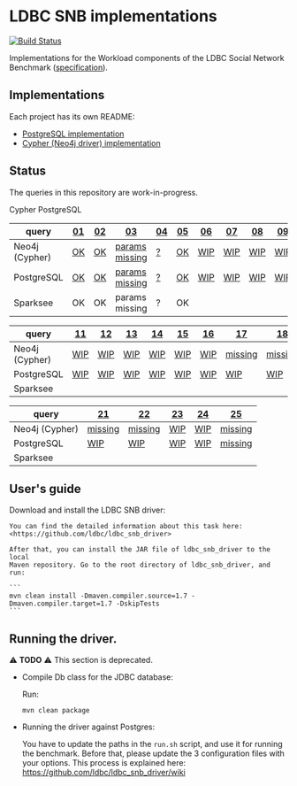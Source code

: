 # LDBC SNB implementations

[![Build Status](https://travis-ci.org/ldbc/ldbc_snb_implementations.svg?branch=master)](https://travis-ci.org/ldbc/ldbc_snb_implementations)

Implementations for the Workload components of the LDBC Social Network Benchmark ([specification](https://ldbc.github.io/ldbc_snb_docs/)).

## Implementations

Each project has its own README:

* [PostgreSQL implementation](postgres/)
* [Cypher (Neo4j driver) implementation](cypher/)

## Status

The queries in this repository are work-in-progress.

Cypher
PostgreSQL

| query                 | [01](https://github.com/ldbc/ldbc_snb_docs/tree/master/query-specifications/bi-read-01.yaml) | [02](https://github.com/ldbc/ldbc_snb_docs/tree/master/query-specifications/bi-read-02.yaml) | [03](https://github.com/ldbc/ldbc_snb_docs/tree/master/query-specifications/bi-read-03.yaml) | [04](https://github.com/ldbc/ldbc_snb_docs/tree/master/query-specifications/bi-read-04.yaml) | [05](https://github.com/ldbc/ldbc_snb_docs/tree/master/query-specifications/bi-read-05.yaml) | [06](https://github.com/ldbc/ldbc_snb_docs/tree/master/query-specifications/bi-read-06.yaml) | [07](https://github.com/ldbc/ldbc_snb_docs/tree/master/query-specifications/bi-read-07.yaml) | [08](https://github.com/ldbc/ldbc_snb_docs/tree/master/query-specifications/bi-read-08.yaml) | [09](https://github.com/ldbc/ldbc_snb_docs/tree/master/query-specifications/bi-read-09.yaml) | [10](https://github.com/ldbc/ldbc_snb_docs/tree/master/query-specifications/bi-read-10.yaml) |
| --------------------- | --- | --- | --- | --- | --- | --- | --- | --- | --- | --- |
| Neo4j (Cypher) | [OK](cypher/queries/bi-1.cypher) | [OK](cypher/queries/bi-2.cypher) | [params missing](cypher/queries/bi-3.cypher) | [?](cypher/queries/bi-4.cypher) | [OK](cypher/queries/bi-5.cypher) | [WIP](cypher/queries/bi-6.cypher) | [WIP](cypher/queries/bi-7.cypher) | [WIP](cypher/queries/bi-8.cypher) | [WIP](cypher/queries/bi-9.cypher) | [WIP](cypher/queries/bi-10.cypher) |
| PostgreSQL     | [OK](postgres/queries/bi/query1.sql) | [OK](postgres/queries/bi/query2.sql) | [params missing](postgres/queries/bi/query3.sql) | [?](postgres/queries/bi/query4.sql) | [OK](postgres/queries/bi/query5.sql) | [WIP](postgres/queries/bi/query6.sql) | [WIP](postgres/queries/bi/query7.sql) | [WIP](postgres/queries/bi/query8.sql) | [WIP](postgres/queries/bi/query9.sql) | [WIP](postgres/queries/bi/query10.sql) |
| Sparksee       | OK | OK | params missing | ? | OK | | | | | |

| query                 | [11](https://github.com/ldbc/ldbc_snb_docs/tree/master/query-specifications/bi-read-11.yaml) | [12](https://github.com/ldbc/ldbc_snb_docs/tree/master/query-specifications/bi-read-12.yaml) | [13](https://github.com/ldbc/ldbc_snb_docs/tree/master/query-specifications/bi-read-13.yaml) | [14](https://github.com/ldbc/ldbc_snb_docs/tree/master/query-specifications/bi-read-14.yaml) | [15](https://github.com/ldbc/ldbc_snb_docs/tree/master/query-specifications/bi-read-15.yaml) | [16](https://github.com/ldbc/ldbc_snb_docs/tree/master/query-specifications/bi-read-16.yaml) | [17](https://github.com/ldbc/ldbc_snb_docs/tree/master/query-specifications/bi-read-17.yaml) | [18](https://github.com/ldbc/ldbc_snb_docs/tree/master/query-specifications/bi-read-18.yaml) | [19](https://github.com/ldbc/ldbc_snb_docs/tree/master/query-specifications/bi-read-19.yaml) | [20](https://github.com/ldbc/ldbc_snb_docs/tree/master/query-specifications/bi-read-20.yaml) |
| --------------------- | --- | --- | --- | --- | --- | --- | --- | --- | --- | --- |
| Neo4j (Cypher) | [WIP](cypher/queries/bi-11.cypher) | [WIP](cypher/queries/bi-12.cypher) | [WIP](cypher/queries/bi-13.cypher) | [WIP](cypher/queries/bi-14.cypher) | [WIP](cypher/queries/bi-15.cypher) | [WIP](cypher/queries/bi-16.cypher) | [missing](cypher/queries/bi-17.cypher) | [missing](cypher/queries/bi-18.cypher) | [WIP](cypher/queries/bi-19.cypher) | [WIP](cypher/queries/bi-20.cypher) |
| PostgreSQL     | [WIP](postgres/queries/bi/query11.sql) | [WIP](postgres/queries/bi/query12.sql) | [WIP](postgres/queries/bi/query13.sql) | [WIP](postgres/queries/bi/query14.sql) | [WIP](postgres/queries/bi/query15.sql) | [WIP](postgres/queries/bi/query16.sql) | [WIP](postgres/queries/bi/query17.sql) | [WIP](postgres/queries/bi/query18.sql) | [WIP](postgres/queries/bi/query19.sql) | [WIP](postgres/queries/bi/query10.sql) |
| Sparksee       | | | | | | | | | | |

| query                 | [21](https://github.com/ldbc/ldbc_snb_docs/tree/master/query-specifications/bi-read-21.yaml) | [22](https://github.com/ldbc/ldbc_snb_docs/tree/master/query-specifications/bi-read-22.yaml) | [23](https://github.com/ldbc/ldbc_snb_docs/tree/master/query-specifications/bi-read-23.yaml) | [24](https://github.com/ldbc/ldbc_snb_docs/tree/master/query-specifications/bi-read-24.yaml) | [25](https://github.com/ldbc/ldbc_snb_docs/tree/master/query-specifications/bi-read-25.yaml) |
| --------------------- | --- | --- | --- | --- | --- |
| Neo4j (Cypher) | [missing](cypher/queries/bi-21.cypher) | [missing](cypher/queries/bi-22.cypher) | [WIP](cypher/queries/bi-23.cypher) | [WIP](cypher/queries/bi-24.cypher) | [missing](cypher/queries/bi-25.cypher) |
| PostgreSQL     | [WIP](postgres/queries/bi/query21.sql) | [WIP](postgres/queries/bi/query22.sql) | [WIP](postgres/queries/bi/query23.sql) | [WIP](postgres/queries/bi/query24.sql) | [missing](postgres/queries/bi/query25.sql) |
| Sparksee       | | | | | |


## User's guide

Download and install the LDBC SNB driver:

    You can find the detailed information about this task here:
    <https://github.com/ldbc/ldbc_snb_driver>

    After that, you can install the JAR file of ldbc_snb_driver to the local
    Maven repository. Go to the root directory of ldbc_snb_driver, and run:

    ```
    mvn clean install -Dmaven.compiler.source=1.7 -Dmaven.compiler.target=1.7 -DskipTests
    ```

## Running the driver.

:warning: **TODO** :warning: This section is deprecated.

* Compile Db class for the JDBC database:

    Run:

    ```
    mvn clean package
    ```

* Running the driver against Postgres:

    You have to update the paths in the `run.sh` script, and use it for
    running the benchmark.  Before that, please update the 3 configuration
    files with your options. This process is explained here:
    <https://github.com/ldbc/ldbc_snb_driver/wiki>
